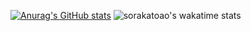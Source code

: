 [![Anurag's GitHub stats](https://github-readme-stats.vercel.app/api?username=sorakatoao&count_private=true&theme=radical&show_icons=true)](https://github.com/anuraghazra/github-readme-stats)
![sorakatoao's wakatime stats](https://github-readme-stats.vercel.app/api/wakatime?username=sorakatoao&layout=compact&show_icons=true&theme=ocean_dark)

